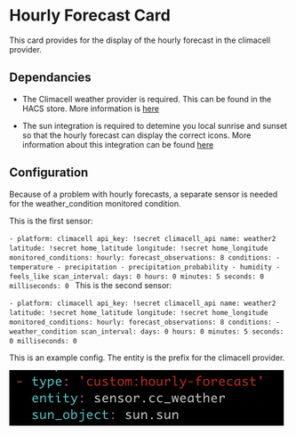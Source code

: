 # Hourly Forecast Card

This card provides for the display of the hourly forecast in the climacell provider.

## Dependancies
* The Climacell weather provider is required.  This can be found in the HACS store.  More information is [here](https://github.com/r-renato/ha-climacell-weather)

* The sun integration is required to detemine you local sunrise and sunset so that the hourly forecast can display the correct icons.  More information about this integration can be found [here](https://www.home-assistant.io/integrations/sun/)

## Configuration

Because of a problem with hourly forecasts, a separate  sensor is needed for the weather_condition monitored condition.

This is the first sensor:

`- platform: climacell
  api_key: !secret climacell_api
  name: weather2
  latitude: !secret home_latitude
  longitude: !secret home_longitude
  monitored_conditions:
    hourly:
      forecast_observations: 8
      conditions:
        - temperature
        - precipitation
        - precipitation_probability
        - humidity
        - feels_like
  scan_interval:
    days: 0
    hours: 0
    minutes: 5
    seconds: 0
    milliseconds: 0
`
This is the second sensor:

`- platform: climacell
  api_key: !secret climacell_api
  name: weather2
  latitude: !secret home_latitude
  longitude: !secret home_longitude
  monitored_conditions:
    hourly:
      forecast_observations: 8
      conditions:
        - weather_condition
  scan_interval:
    days: 0
    hours: 0
    minutes: 5
    seconds: 0
    milliseconds: 0
`

This is an example config.  The entity is the prefix for the climacell provider.

![config](config.png)
